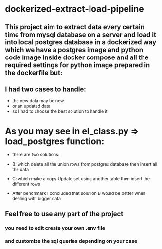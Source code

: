 # dockerized-extract-load-pipeline

This project aim to extract data every certain time from mysql database on a server and load it into local postgres database in a dockerized way which we have a postgres image and python code image inside docker compose and all the required settings for python image prepared in the dockerfile but: 
- 
## I had two cases to handle: 
- the new data may be new
- or an updated data
- so I had to choose the best solution to handle it



# As you may see in el_class.py => load_postgres function: 
- there are two solutions:
- B: which delete all the union rows from postgres database then insert all the data
- C: which make a copy Update set using another table then insert the different rows

- After benchmark I concluded that solution B would be better when dealing with bigger data

  
## Feel free to use any part of the project 
### you need to edit create your own .env file
### and customize the sql queries depending on your case
